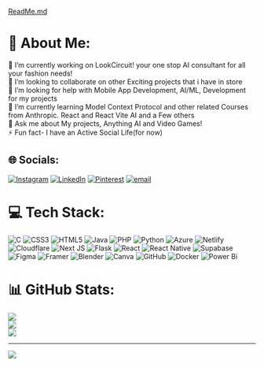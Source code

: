 [ReadMe.md](https://github.com/user-attachments/files/21972748/ReadMe.md)
# 💫 About Me:
🔭 I’m currently working on LookCircuit! your one stop AI consultant for all your fashion needs!<br>👯 I’m looking to collaborate on other Exciting projects that i have in store<br>🤝 I’m looking for help with Mobile App Development, AI/ML, Development for my projects<br>🌱 I’m currently learning Model Context Protocol and other related Courses from Anthropic. React and React Vite AI and a Few others<br>💬 Ask me about My projects, Anything AI and Video Games!<br>⚡ Fun fact- I have an Active Social Life(for now)


## 🌐 Socials:
[![Instagram](https://img.shields.io/badge/Instagram-%23E4405F.svg?logo=Instagram&logoColor=white)](https://instagram.com/@roronoa_88347317) [![LinkedIn](https://img.shields.io/badge/LinkedIn-%230077B5.svg?logo=linkedin&logoColor=white)](https://linkedin.com/in/https://www.linkedin.com/in/jaswanth-swaroop-kandregula-35a707273/) [![Pinterest](https://img.shields.io/badge/Pinterest-%23E60023.svg?logo=Pinterest&logoColor=white)](https://pinterest.com/SwaroopKrish) [![email](https://img.shields.io/badge/Email-D14836?logo=gmail&logoColor=white)](mailto:krishswaroop31@gmail.com) 

# 💻 Tech Stack:
![C](https://img.shields.io/badge/c-%2300599C.svg?style=plastic&logo=c&logoColor=white) ![CSS3](https://img.shields.io/badge/css3-%231572B6.svg?style=plastic&logo=css3&logoColor=white) ![HTML5](https://img.shields.io/badge/html5-%23E34F26.svg?style=plastic&logo=html5&logoColor=white) ![Java](https://img.shields.io/badge/java-%23ED8B00.svg?style=plastic&logo=openjdk&logoColor=white) ![PHP](https://img.shields.io/badge/php-%23777BB4.svg?style=plastic&logo=php&logoColor=white) ![Python](https://img.shields.io/badge/python-3670A0?style=plastic&logo=python&logoColor=ffdd54) ![Azure](https://img.shields.io/badge/azure-%230072C6.svg?style=plastic&logo=microsoftazure&logoColor=white) ![Netlify](https://img.shields.io/badge/netlify-%23000000.svg?style=plastic&logo=netlify&logoColor=#00C7B7) ![Cloudflare](https://img.shields.io/badge/Cloudflare-F38020?style=plastic&logo=Cloudflare&logoColor=white) ![Next JS](https://img.shields.io/badge/Next-black?style=plastic&logo=next.js&logoColor=white) ![Flask](https://img.shields.io/badge/flask-%23000.svg?style=plastic&logo=flask&logoColor=white) ![React](https://img.shields.io/badge/react-%2320232a.svg?style=plastic&logo=react&logoColor=%2361DAFB) ![React Native](https://img.shields.io/badge/react_native-%2320232a.svg?style=plastic&logo=react&logoColor=%2361DAFB) ![Supabase](https://img.shields.io/badge/Supabase-3ECF8E?style=plastic&logo=supabase&logoColor=white) ![Figma](https://img.shields.io/badge/figma-%23F24E1E.svg?style=plastic&logo=figma&logoColor=white) ![Framer](https://img.shields.io/badge/Framer-black?style=plastic&logo=framer&logoColor=blue) ![Blender](https://img.shields.io/badge/blender-%23F5792A.svg?style=plastic&logo=blender&logoColor=white) ![Canva](https://img.shields.io/badge/Canva-%2300C4CC.svg?style=plastic&logo=Canva&logoColor=white) ![GitHub](https://img.shields.io/badge/github-%23121011.svg?style=plastic&logo=github&logoColor=white) ![Docker](https://img.shields.io/badge/docker-%230db7ed.svg?style=plastic&logo=docker&logoColor=white) ![Power Bi](https://img.shields.io/badge/power_bi-F2C811?style=plastic&logo=powerbi&logoColor=black)
# 📊 GitHub Stats:
![](https://github-readme-stats.vercel.app/api?username=jashswaroop&theme=dark&hide_border=false&include_all_commits=true&count_private=true)<br/>
![](https://nirzak-streak-stats.vercel.app/?user=jashswaroop&theme=dark&hide_border=false)<br/>
![](https://github-readme-stats.vercel.app/api/top-langs/?username=jashswaroop&theme=dark&hide_border=false&include_all_commits=true&count_private=true&layout=compact)

---
[![](https://visitcount.itsvg.in/api?id=jashswaroop&icon=0&color=0)](https://visitcount.itsvg.in)

<!-- Proudly created with GPRM ( https://gprm.itsvg.in ) -->
